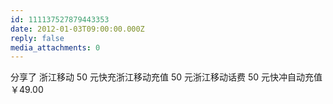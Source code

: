 ```yaml
---
id: 111137527879443353
date: 2012-01-03T09:00:00.000Z
reply: false
media_attachments: 0
---
```


分享了 浙江移动 50 元快充浙江移动充值 50 元浙江移动话费 50 元快冲自动充值￥49.00 ​​​​

